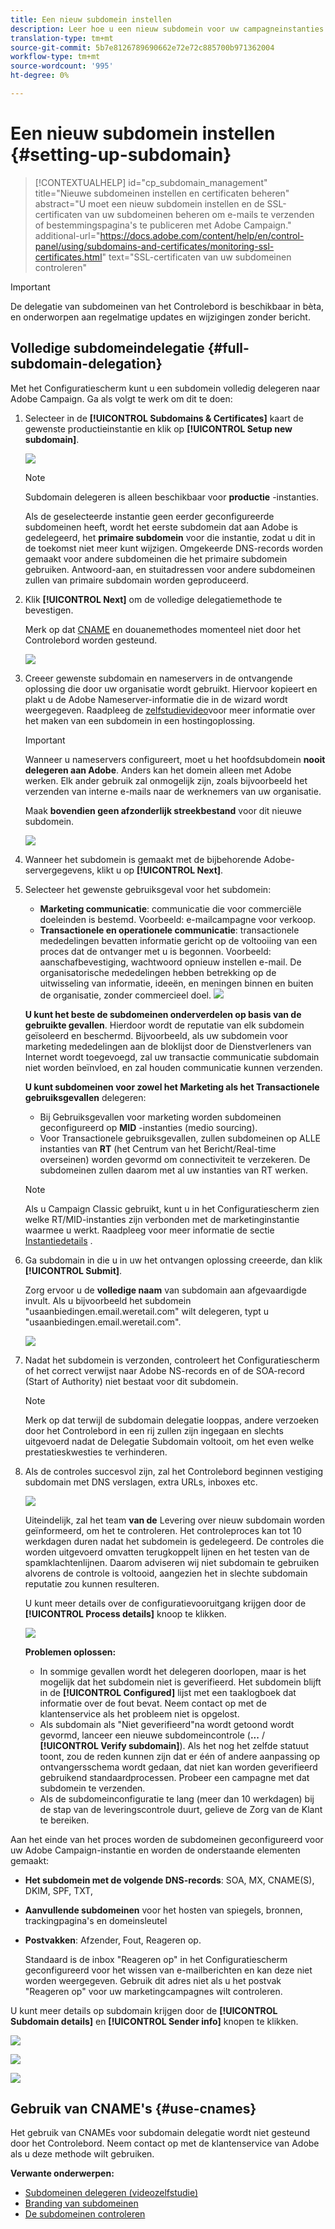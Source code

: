 ```yaml
---
title: Een nieuw subdomein instellen
description: Leer hoe u een nieuw subdomein voor uw campagneinstanties instelt
translation-type: tm+mt
source-git-commit: 5b7e8126789690662e72e72c885700b971362004
workflow-type: tm+mt
source-wordcount: '995'
ht-degree: 0%

---
```



# Een nieuw subdomein instellen {#setting-up-subdomain}

>[!CONTEXTUALHELP]
>id="cp_subdomain_management"
>title="Nieuwe subdomeinen instellen en certificaten beheren"
>abstract="U moet een nieuw subdomein instellen en de SSL-certificaten van uw subdomeinen beheren om e-mails te verzenden of bestemmingspagina&#39;s te publiceren met Adobe Campaign."
>additional-url="https://docs.adobe.com/content/help/en/control-panel/using/subdomains-and-certificates/monitoring-ssl-certificates.html" text="SSL-certificaten van uw subdomeinen controleren"

>[!IMPORTANT]
>
>De delegatie van subdomeinen van het Controlebord is beschikbaar in bèta, en onderworpen aan regelmatige updates en wijzigingen zonder bericht.

## Volledige subdomeindelegatie {#full-subdomain-delegation}

Met het Configuratiescherm kunt u een subdomein volledig delegeren naar Adobe Campaign. Ga als volgt te werk om dit te doen:

1. Selecteer in de **[!UICONTROL Subdomains & Certificates]** kaart de gewenste productieinstantie en klik op **[!UICONTROL Setup new subdomain]**.

   ![](assets/subdomain1.png)

   >[!NOTE]
   >
   >Subdomain delegeren is alleen beschikbaar voor **productie** -instanties.
   >
   >Als de geselecteerde instantie geen eerder geconfigureerde subdomeinen heeft, wordt het eerste subdomein dat aan Adobe is gedelegeerd, het **primaire subdomein** voor die instantie, zodat u dit in de toekomst niet meer kunt wijzigen. Omgekeerde DNS-records worden gemaakt voor andere subdomeinen die het primaire subdomein gebruiken. Antwoord-aan, en stuitadressen voor andere subdomeinen zullen van primaire subdomain worden geproduceerd.

1. Klik **[!UICONTROL Next]** om de volledige delegatiemethode te bevestigen.

   Merk op dat [CNAME](#use-cnames) en douanemethodes momenteel niet door het Controlebord worden gesteund.

   ![](assets/subdomain3.png)

1. Creeer gewenste subdomain en nameservers in de ontvangende oplossing die door uw organisatie wordt gebruikt. Hiervoor kopieert en plakt u de Adobe Nameserver-informatie die in de wizard wordt weergegeven. Raadpleeg de [zelfstudievideo](https://video.tv.adobe.com/v/30175?captions=dut)voor meer informatie over het maken van een subdomein in een hostingoplossing.

   >[!IMPORTANT]
   >
   >Wanneer u nameservers configureert, moet u het hoofdsubdomein **nooit delegeren aan Adobe**. Anders kan het domein alleen met Adobe werken. Elk ander gebruik zal onmogelijk zijn, zoals bijvoorbeeld het verzenden van interne e-mails naar de werknemers van uw organisatie.
   >
   >Maak **bovendien geen afzonderlijk streekbestand** voor dit nieuwe subdomein.

   ![](assets/subdomain4.png)

1. Wanneer het subdomein is gemaakt met de bijbehorende Adobe-servergegevens, klikt u op **[!UICONTROL Next]**.

1. Selecteer het gewenste gebruiksgeval voor het subdomein:

   * **Marketing communicatie**: communicatie die voor commerciële doeleinden is bestemd. Voorbeeld: e-mailcampagne voor verkoop.
   * **Transactionele en operationele communicatie**: transactionele mededelingen bevatten informatie gericht op de voltooiing van een proces dat de ontvanger met u is begonnen. Voorbeeld: aanschafbevestiging, wachtwoord opnieuw instellen e-mail. De organisatorische mededelingen hebben betrekking op de uitwisseling van informatie, ideeën, en meningen binnen en buiten de organisatie, zonder commercieel doel.
   ![](assets/subdomain5.png)

   **U kunt het beste de subdomeinen onderverdelen op basis van de gebruikte gevallen**. Hierdoor wordt de reputatie van elk subdomein geïsoleerd en beschermd. Bijvoorbeeld, als uw subdomein voor marketing mededelingen aan de bloklijst door de Dienstverleners van Internet wordt toegevoegd, zal uw transactie communicatie subdomain niet worden beïnvloed, en zal houden communicatie kunnen verzenden.

   **U kunt subdomeinen voor zowel het Marketing als het Transactionele gebruiksgevallen** delegeren:

   * Bij Gebruiksgevallen voor marketing worden subdomeinen geconfigureerd op **MID** -instanties (medio sourcing).
   * Voor Transactionele gebruiksgevallen, zullen subdomeinen op ALLE instanties van **RT** (het Centrum van het Bericht/Real-time overseinen) worden gevormd om connectiviteit te verzekeren. De subdomeinen zullen daarom met al uw instanties van RT werken.
   >[!NOTE]
   >
   >Als u Campaign Classic gebruikt, kunt u in het Configuratiescherm zien welke RT/MID-instanties zijn verbonden met de marketinginstantie waarmee u werkt. Raadpleeg voor meer informatie de sectie [Instantiedetails](../../instances-settings/using/instance-details.md) .

1. Ga subdomain in die u in uw het ontvangen oplossing creeerde, dan klik **[!UICONTROL Submit]**.

   Zorg ervoor u de **volledige naam** van subdomain aan afgevaardigde invult. Als u bijvoorbeeld het subdomein &quot;usaanbiedingen.email.weretail.com&quot; wilt delegeren, typt u &quot;usaanbiedingen.email.weretail.com&quot;.

   ![](assets/subdomain6.png)

1. Nadat het subdomein is verzonden, controleert het Configuratiescherm of het correct verwijst naar Adobe NS-records en of de SOA-record (Start of Authority) niet bestaat voor dit subdomein.

   >[!NOTE]
   >
   >Merk op dat terwijl de subdomain delegatie looppas, andere verzoeken door het Controlebord in een rij zullen zijn ingegaan en slechts uitgevoerd nadat de Delegatie Subdomain voltooit, om het even welke prestatieskwesties te verhinderen.

1. Als de controles succesvol zijn, zal het Controlebord beginnen vestiging subdomain met DNS verslagen, extra URLs, inboxes etc.

   ![](assets/subdomain7.png)

   Uiteindelijk, zal het team **van de** Levering over nieuw subdomain worden geïnformeerd, om het te controleren. Het controleproces kan tot 10 werkdagen duren nadat het subdomein is gedelegeerd. De controles die worden uitgevoerd omvatten terugkoppelt lijnen en het testen van de spamklachtenlijnen. Daarom adviseren wij niet subdomain te gebruiken alvorens de controle is voltooid, aangezien het in slechte subdomain reputatie zou kunnen resulteren.

   U kunt meer details over de configuratievooruitgang krijgen door de **[!UICONTROL Process details]** knoop te klikken.

   ![](assets/subdomain_audit.png)

   **Problemen oplossen:**

   * In sommige gevallen wordt het delegeren doorlopen, maar is het mogelijk dat het subdomein niet is geverifieerd. Het subdomein blijft in de **[!UICONTROL Configured]** lijst met een taaklogboek dat informatie over de fout bevat. Neem contact op met de klantenservice als het probleem niet is opgelost.
   * Als subdomain als &quot;Niet geverifieerd&quot;na wordt getoond wordt gevormd, lanceer een nieuwe subdomeincontrole (**...** / **[!UICONTROL Verify subdomain]**). Als het nog het zelfde statuut toont, zou de reden kunnen zijn dat er één of andere aanpassing op ontvangersschema wordt gedaan, dat niet kan worden geverifieerd gebruikend standaardprocessen. Probeer een campagne met dat subdomein te verzenden.
   * Als de subdomeinconfiguratie te lang (meer dan 10 werkdagen) bij de stap van de leveringscontrole duurt, gelieve de Zorg van de Klant te bereiken.

Aan het einde van het proces worden de subdomeinen geconfigureerd voor uw Adobe Campaign-instantie en worden de onderstaande elementen gemaakt:

* **Het subdomein met de volgende DNS-records**: SOA, MX, CNAME(S), DKIM, SPF, TXT,
* **Aanvullende subdomeinen** voor het hosten van spiegels, bronnen, trackingpagina&#39;s en domeinsleutel
* **Postvakken**: Afzender, Fout, Reageren op.

   Standaard is de inbox &quot;Reageren op&quot; in het Configuratiescherm geconfigureerd voor het wissen van e-mailberichten en kan deze niet worden weergegeven. Gebruik dit adres niet als u het postvak &quot;Reageren op&quot; voor uw marketingcampagnes wilt controleren.

U kunt meer details op subdomain krijgen door de **[!UICONTROL Subdomain details]** en **[!UICONTROL Sender info]** knopen te klikken.

![](assets/detail_buttons.png)

![](assets/subdomain_details.png)

![](assets/sender_info.png)

## Gebruik van CNAME&#39;s {#use-cnames}

Het gebruik van CNAMEs voor subdomain delegatie wordt niet gesteund door het Controlebord. Neem contact op met de klantenservice van Adobe als u deze methode wilt gebruiken.

**Verwante onderwerpen:**

* [Subdomeinen delegeren (videozelfstudie)](https://docs.adobe.com/content/help/en/campaign-learn/campaign-standard-tutorials/administrating/control-panel/subdomain-delegation.html)
* [Branding van subdomeinen](../../subdomains-certificates/using/subdomains-branding.md)
* [De subdomeinen controleren](../../subdomains-certificates/using/monitoring-subdomains.md)